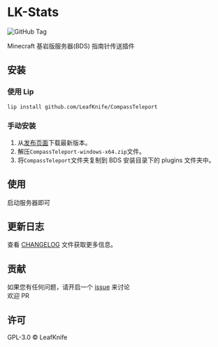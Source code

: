 # LK-Stats

![GitHub Tag](https://img.shields.io/github/v/tag/LeafKnife/CompassTeleport?include_prereleases&style=for-the-badge)

<!-- ![GitHub License](https://img.shields.io/github/license/lwenk/Stats?style=for-the-badge) -->

Minecraft 基岩版服务器(BDS) 指南针传送插件

## 安装

### 使用 Lip

```sh
lip install github.com/LeafKnife/CompassTeleport
```

### 手动安装

1. 从[发布页面](https://github.com/LeafKnife/CompassTeleport/releases)下载最新版本。
2. 解压`CompassTeleport-windows-x64.zip`文件。
3. 将`CompassTeleport`文件夹复制到 BDS 安装目录下的 plugins 文件夹中。

## 使用

启动服务器即可

## 更新日志

查看 [CHANGELOG](CHANGELOG.md) 文件获取更多信息。

## 贡献

如果您有任何问题，请开启一个 [issue](https://github.com/lwenk/Stats/issues) 来讨论  
欢迎 PR

## 许可

GPL-3.0 © LeafKnife

